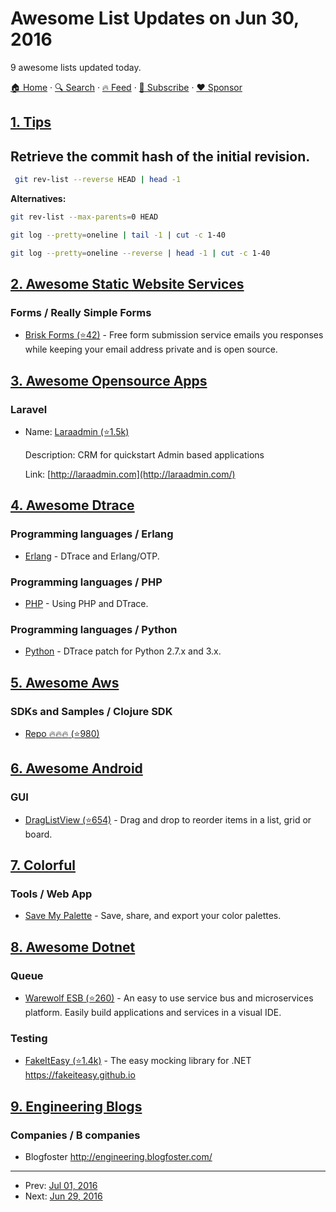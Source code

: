 # Awesome List Updates on Jun 30, 2016

9 awesome lists updated today.

[🏠 Home](/README.md) · [🔍 Search](https://www.trackawesomelist.com/search/) · [🔥 Feed](https://www.trackawesomelist.com/rss.xml) · [📮 Subscribe](https://trackawesomelist.us17.list-manage.com/subscribe?u=d2f0117aa829c83a63ec63c2f&id=36a103854c) · [❤️  Sponsor](https://github.com/sponsors/theowenyoung)



## [1. Tips](/content/git-tips/tips/README.md)

## Retrieve the commit hash of the initial revision.

```sh
 git rev-list --reverse HEAD | head -1
```

**Alternatives:**

```sh
git rev-list --max-parents=0 HEAD
```

```sh
git log --pretty=oneline | tail -1 | cut -c 1-40
```

```sh
git log --pretty=oneline --reverse | head -1 | cut -c 1-40
```

## [2. Awesome Static Website Services](/content/agarrharr/awesome-static-website-services/README.md)

### Forms / Really Simple Forms

*   [Brisk Forms (⭐42)](https://github.com/stevensona/briskforms) - Free form submission service emails you responses while keeping your email address private and is open source.

## [3. Awesome Opensource Apps](/content/unicodeveloper/awesome-opensource-apps/README.md)

### Laravel

- Name: [Laraadmin (⭐1.5k)](https://github.com/dwijitsolutions/laraadmin)

  Description: CRM for quickstart Admin based applications

  Link: [http://laraadmin.com](http://laraadmin.com/)



## [4. Awesome Dtrace](/content/xen0l/awesome-dtrace/README.md)

### Programming languages / Erlang

*   [Erlang](http://erlang.org/doc/apps/runtime_tools/DTRACE.html) - DTrace and Erlang/OTP.

### Programming languages / PHP

*   [PHP](https://secure.php.net/manual/en/features.dtrace.dtrace.php) - Using PHP and DTrace.

### Programming languages / Python

*   [Python](https://www.jcea.es/artic/python_dtrace.htm) - DTrace patch for Python 2.7.x and 3.x.

## [5. Awesome Aws](/content/donnemartin/awesome-aws/README.md)

### SDKs and Samples / Clojure SDK

*   [Repo :fire::fire::fire: (⭐980)](https://github.com/mcohen01/amazonica)

## [6. Awesome Android](/content/JStumpp/awesome-android/README.md)

### GUI

*   [DragListView (⭐654)](https://github.com/woxblom/DragListView) - Drag and drop to reorder items in a list, grid or board.

## [7. Colorful](/content/Siddharth11/Colorful/README.md)

### Tools / Web App

*   [Save My Palette](http://savemypalette.com/) - Save, share, and export your color palettes.

## [8. Awesome Dotnet](/content/quozd/awesome-dotnet/README.md)

### Queue

*   [Warewolf ESB (⭐260)](https://github.com/Warewolf-ESB/Warewolf) - An easy to use service bus and microservices platform. Easily build applications and services in a visual IDE.

### Testing

*   [FakeItEasy (⭐1.4k)](https://github.com/FakeItEasy/FakeItEasy) - The easy mocking library for .NET <https://fakeiteasy.github.io>

## [9. Engineering Blogs](/content/kilimchoi/engineering-blogs/README.md)

### Companies / B companies

*   Blogfoster <http://engineering.blogfoster.com/>

---

- Prev: [Jul 01, 2016](/content/2016/07/01/README.md)
- Next: [Jun 29, 2016](/content/2016/06/29/README.md)